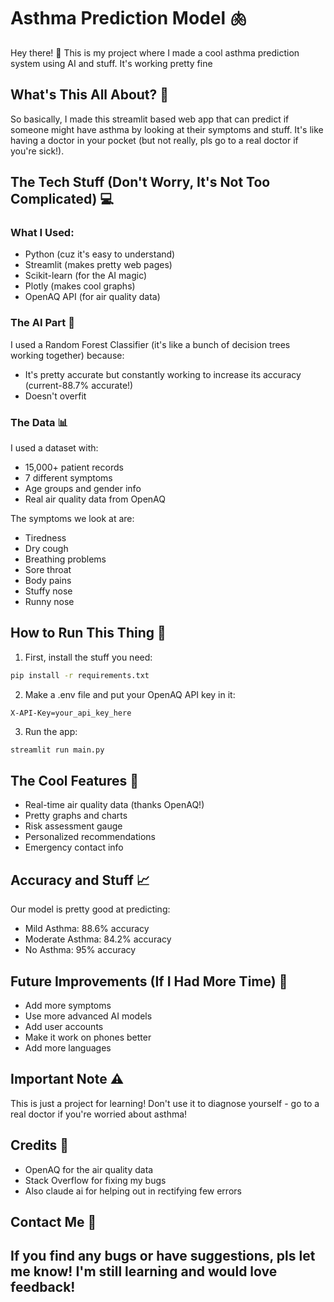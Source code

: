 # Asthma Prediction Model 🫁

Hey there! 👋 This is my project where I made a cool asthma prediction system using AI and stuff. It's working pretty fine

## What's This All About? 🤔

So basically, I made this streamlit based web app that can predict if someone might have asthma by looking at their symptoms and stuff. It's like having a doctor in your pocket (but not really, pls go to a real doctor if you're sick!).

## The Tech Stuff (Don't Worry, It's Not Too Complicated) 💻

### What I Used:
- Python (cuz it's easy to understand)
- Streamlit (makes pretty web pages)
- Scikit-learn (for the AI magic)
- Plotly (makes cool graphs)
- OpenAQ API (for air quality data)

### The AI Part 🤖
I used a Random Forest Classifier (it's like a bunch of decision trees working together) because:
- It's pretty accurate but constantly working to increase its accuracy (current-88.7% accurate!)
- Doesn't overfit

### The Data 📊
I used a dataset with:
- 15,000+ patient records
- 7 different symptoms
- Age groups and gender info
- Real air quality data from OpenAQ

The symptoms we look at are:
- Tiredness
- Dry cough
- Breathing problems
- Sore throat
- Body pains
- Stuffy nose
- Runny nose

## How to Run This Thing 🚀

1. First, install the stuff you need:
```bash
pip install -r requirements.txt
```

2. Make a .env file and put your OpenAQ API key in it:
```
X-API-Key=your_api_key_here
```

3. Run the app:
```bash
streamlit run main.py
```

## The Cool Features 🌟

- Real-time air quality data (thanks OpenAQ!)
- Pretty graphs and charts
- Risk assessment gauge
- Personalized recommendations
- Emergency contact info

## Accuracy and Stuff 📈

Our model is pretty good at predicting:
- Mild Asthma: 88.6% accuracy
- Moderate Asthma: 84.2% accuracy
- No Asthma: 95% accuracy


## Future Improvements (If I Had More Time) 🔮

- Add more symptoms
- Use more advanced AI models
- Add user accounts
- Make it work on phones better
- Add more languages

## Important Note ⚠️

This is just a project for learning! Don't use it to diagnose yourself - go to a real doctor if you're worried about asthma!

## Credits 🙏

- OpenAQ for the air quality data
- Stack Overflow for fixing my bugs
- Also claude ai for helping out in rectifying few errors

## Contact Me 📧

If you find any bugs or have suggestions, pls let me know! I'm still learning and would love feedback!
---